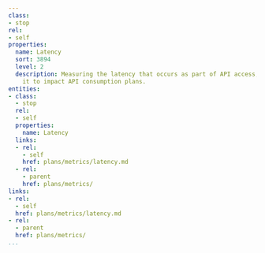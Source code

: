 ```yaml
---
class:
- stop
rel:
- self
properties:
  name: Latency
  sort: 3894
  level: 2
  description: Measuring the latency that occurs as part of API access, and allowing
    it to impact API consumption plans.
entities:
- class:
  - stop
  rel:
  - self
  properties:
    name: Latency
  links:
  - rel:
    - self
    href: plans/metrics/latency.md
  - rel:
    - parent
    href: plans/metrics/
links:
- rel:
  - self
  href: plans/metrics/latency.md
- rel:
  - parent
  href: plans/metrics/
...
```

